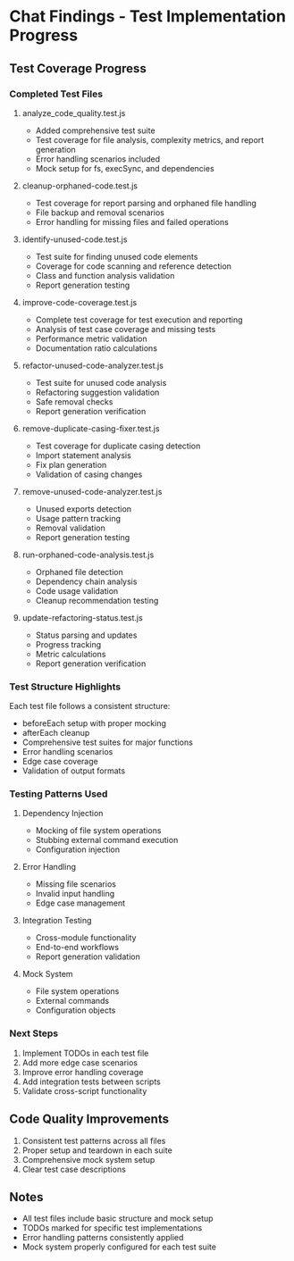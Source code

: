 # Chat Findings - Test Implementation Progress

## Test Coverage Progress

### Completed Test Files
1. analyze_code_quality.test.js
   - Added comprehensive test suite
   - Test coverage for file analysis, complexity metrics, and report generation
   - Error handling scenarios included
   - Mock setup for fs, execSync, and dependencies

2. cleanup-orphaned-code.test.js
   - Test coverage for report parsing and orphaned file handling
   - File backup and removal scenarios
   - Error handling for missing files and failed operations

3. identify-unused-code.test.js
   - Test suite for finding unused code elements
   - Coverage for code scanning and reference detection
   - Class and function analysis validation
   - Report generation testing

4. improve-code-coverage.test.js
   - Complete test coverage for test execution and reporting
   - Analysis of test case coverage and missing tests
   - Performance metric validation
   - Documentation ratio calculations

5. refactor-unused-code-analyzer.test.js
   - Test suite for unused code analysis
   - Refactoring suggestion validation
   - Safe removal checks
   - Report generation verification

6. remove-duplicate-casing-fixer.test.js
   - Test coverage for duplicate casing detection
   - Import statement analysis
   - Fix plan generation
   - Validation of casing changes

7. remove-unused-code-analyzer.test.js
   - Unused exports detection
   - Usage pattern tracking
   - Removal validation
   - Report generation testing

8. run-orphaned-code-analysis.test.js
   - Orphaned file detection
   - Dependency chain analysis
   - Code usage validation
   - Cleanup recommendation testing

9. update-refactoring-status.test.js
   - Status parsing and updates
   - Progress tracking
   - Metric calculations
   - Report generation verification

### Test Structure Highlights
Each test file follows a consistent structure:
- beforeEach setup with proper mocking
- afterEach cleanup
- Comprehensive test suites for major functions
- Error handling scenarios
- Edge case coverage
- Validation of output formats

### Testing Patterns Used
1. Dependency Injection
   - Mocking of file system operations
   - Stubbing external command execution
   - Configuration injection

2. Error Handling
   - Missing file scenarios
   - Invalid input handling
   - Edge case management

3. Integration Testing
   - Cross-module functionality
   - End-to-end workflows
   - Report generation validation

4. Mock System
   - File system operations
   - External commands
   - Configuration objects

### Next Steps
1. Implement TODOs in each test file
2. Add more edge case scenarios
3. Improve error handling coverage
4. Add integration tests between scripts
5. Validate cross-script functionality

## Code Quality Improvements
1. Consistent test patterns across all files
2. Proper setup and teardown in each suite
3. Comprehensive mock system setup
4. Clear test case descriptions

## Notes
- All test files include basic structure and mock setup
- TODOs marked for specific test implementations
- Error handling patterns consistently applied
- Mock system properly configured for each test suite

